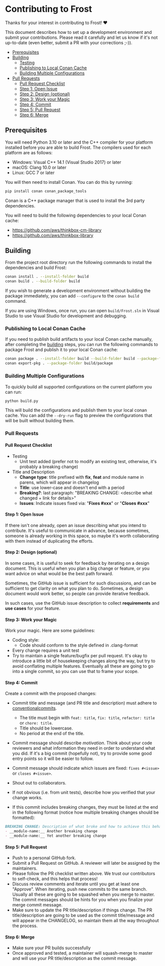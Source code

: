 # Contributing to Frost

Thanks for your interest in contributing to Frost! ❤️

This document describes how to set up a development environment and submit your contributions. Please read it carefully
and let us know if it's not up-to-date (even better, submit a PR with your  corrections ;-)).

- [Prerequisites](#prerequisites)
- [Building](#building)
  - [Testing](#testing)
  - [Publishing to Local Conan Cache](#publishing-to-local-conan-cache)
  - [Building Multiple Configurations](#building-multiple-configurations)
- [Pull Requests](#pull-requests)
  - [Pull Request Checklist](#pull-request-checklist)
  - [Step 1: Open Issue](#step-1-open-issue)
  - [Step 2: Design (optional)](#step-2-design-optional)
  - [Step 3: Work your Magic](#step-3-work-your-magic)
  - [Step 4: Commit](#step-4-commit)
  - [Step 5: Pull Request](#step-5-pull-request)
  - [Step 6: Merge](#step-6-merge)

## Prerequisites

You will need Python 3.10 or later and the C++ compiler for your platform installed before you are able to build Frost. The compilers used for each platform are as follows:

- Windows: Visual C++ 14.1 (Visual Studio 2017) or later
- macOS: Clang 10.0 or later
- Linux: GCC 7 or later

You will then need to install Conan. You can do this by running:

```bash
pip install conan conan_package_tools
```

Conan is a C++ package manager that is used to install the 3rd party dependencies.

You will need to build the following dependencies to your local Conan cache:

- https://github.com/aws/thinkbox-cm-library
- https://github.com/aws/thinkbox-library

## Building

From the project root directory run the following commands to install the dependencies and build Frost:

```bash
conan install . --install-folder build
conan build . --build-folder build
```

If you wish to generate a development environment without building the package immediately, you can add `--configure` to the `conan build` command.

If you are using Windows, once run, you can open `build/Frost.sln` in Visual Studio to use Visual Studio for development and debugging.

### Publishing to Local Conan Cache

If you need to publish build artifacts to your local Conan cache manually, after completing the [building](#building) steps, you can run the following commands to package Frost and publish it to your local Conan cache:

```bash
conan package . --install-folder build --build-folder build --package-folder build/package
conan export-pkg . --package-folder build/package
```

### Building Multiple Configurations

To quickly build all supported configurations on the current platform you can run:

```bash
python build.py
```

This will build the configurations and publish them to your local conan cache. You can add the `--dry-run` flag to preview the configurations that will be built without building them.

### Pull Requests

#### Pull Request Checklist

- Testing
  - Unit test added (prefer not to modify an existing test, otherwise, it's probably a breaking change)
- Title and Description
  - __Change type__: title prefixed with __fix__, __feat__ and module name in parens, which will appear in changelog
  - __Title__: use lower-case and doesn't end with a period
  - __Breaking?__: last paragraph: "BREAKING CHANGE: <describe what changed + link for details>"
  - __Issues__: Indicate issues fixed via: "__Fixes #xxx__" or "__Closes #xxx__"

#### Step 1: Open Issue

If there isn't one already, open an issue describing what you intend to contribute. It's useful to communicate in
advance, because sometimes, someone is already working in this space, so maybe it's worth collaborating with them
instead of duplicating the efforts.

#### Step 2: Design (optional)

In some cases, it is useful to seek for feedback by iterating on a design document. This is useful
when you plan a big change or feature, or you want advice on what would be the best path forward.

Sometimes, the GitHub issue is sufficient for such discussions, and can be sufficient to get
clarity on what you plan to do. Sometimes, a design document would work better, so people can provide
iterative feedback.

In such cases, use the GitHub issue description to collect __requirements__ and
__use cases__ for your feature.

#### Step 3: Work your Magic

Work your magic. Here are some guidelines:

- Coding style:
  - Code should conform to the style defined in .clang-format
- Every change requires a unit test
- Try to maintain a single feature/bugfix per pull request. It's okay to introduce a little bit of housekeeping
   changes along the way, but try to avoid conflating multiple features. Eventually all these are going to go into a
   single commit, so you can use that to frame your scope.

#### Step 4: Commit

Create a commit with the proposed changes:

- Commit title and message (and PR title and description) must adhere to [conventionalcommits](https://www.conventionalcommits.org).
  - The title must begin with `feat: title`, `fix: title`, `refactor: title` or
    `chore: title`.
  - Title should be lowercase.
  - No period at the end of the title.

- Commit message should describe _motivation_. Think about your code reviewers and what information they need in
  order to understand what you did. If it's a big commit (hopefully not), try to provide some good entry points so
  it will be easier to follow.

- Commit message should indicate which issues are fixed: `fixes #<issue>` or `closes #<issue>`.

- Shout out to collaborators.

- If not obvious (i.e. from unit tests), describe how you verified that your change works.

- If this commit includes breaking changes, they must be listed at the end in the following format (notice how multiple breaking changes should be formatted):

```md
BREAKING CHANGE: Description of what broke and how to achieve this behavior now
- __module-name:__ Another breaking change
- __module-name:__ Yet another breaking change
```

#### Step 5: Pull Request

- Push to a personal GitHub fork.
- Submit a Pull Request on GitHub. A reviewer will later be assigned by the maintainers.
- Please follow the PR checklist written above. We trust our contributors to self-check, and this helps that process!
- Discuss review comments and iterate until you get at least one "Approve". When iterating, push new commits to the
  same branch. Usually all these are going to be squashed when you merge to master. The commit messages should be hints
  for you when you finalize your merge commit message.
- Make sure to update the PR title/description if things change. The PR title/description are going to be used as the
  commit title/message and will appear in the CHANGELOG, so maintain them all the way throughout the process.

#### Step 6: Merge

- Make sure your PR builds successfully
- Once approved and tested, a maintainer will squash-merge to master and will use your PR title/description as the
  commit message.
